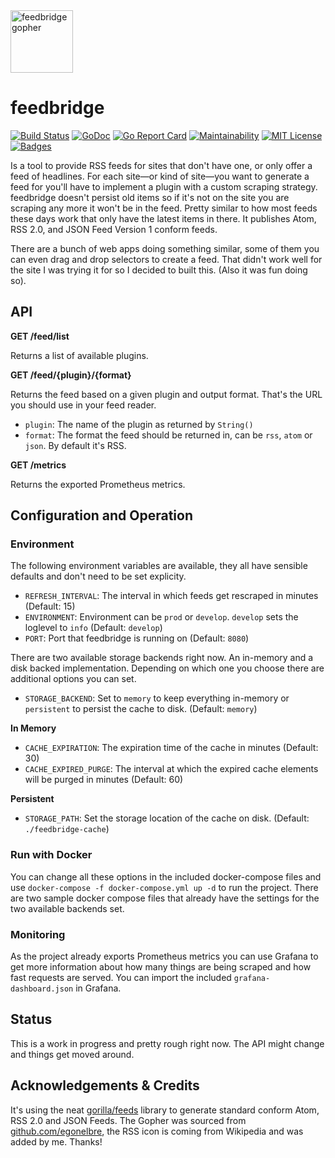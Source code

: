 <img src="https://i.imgur.com/0j5LG0t.png" alt="feedbridge gopher" width="100">

# feedbridge

[![Build Status](https://travis-ci.com/dewey/feedbridge.svg?branch=master)](https://travis-ci.com/dewey/feedbridge)
[![GoDoc](https://godoc.org/github.com/dewey/feedbridge?status.svg)](https://godoc.org/github.com/dewey/feedbridge) 
[![Go Report Card](https://goreportcard.com/badge/github.com/dewey/feedbridge)](https://goreportcard.com/report/github.com/dewey/feedbridge)
[![Maintainability](https://api.codeclimate.com/v1/badges/50d72195e5d1f42d21b1/maintainability)](https://codeclimate.com/github/dewey/feedbridge/maintainability)
[![MIT License](https://img.shields.io/badge/license-MIT-blue.svg)](https://github.com/dewey/feedbridge/LICENSE)
[![Badges](https://img.shields.io/badge/badges-all%20of%20them-brightgreen.svg)](https://github.com/dewey/feedbridge)

Is a tool to provide RSS feeds for sites that don't have one, or only offer a feed of headlines. For each site—or kind of site—you want to generate a feed for you'll have to implement a plugin with a custom scraping strategy. feedbridge doesn't persist old items so if it's not on the site you are scraping any more it won't be in the feed. Pretty similar to how most feeds these days work that only have the latest items in there. It publishes Atom, RSS 2.0, and JSON Feed Version 1 conform feeds.

There are a bunch of web apps doing something similar, some of them you can even drag and drop selectors to create a feed. That didn't work well for the site I was trying it for so I decided to built this. (Also it was fun doing so).

## API

**GET /feed/list**

Returns a list of available plugins.

**GET /feed/{plugin}/{format}**

Returns the feed based on a given plugin and output format. That's the URL you should use in your feed reader.

- `plugin`: The name of the plugin as returned by `String()`
- `format`: The format the feed should be returned in, can be `rss`, `atom` or `json`. By default it's RSS.

**GET /metrics**

Returns the exported Prometheus metrics.

## Configuration and Operation

### Environment

The following environment variables are available, they all have sensible defaults and don't need to be set explicity.

- `REFRESH_INTERVAL`: The interval in which feeds get rescraped in minutes (Default: 15)
- `ENVIRONMENT`: Environment can be `prod` or `develop`. `develop` sets the loglevel to `info` (Default: `develop`)
- `PORT`: Port that feedbridge is running on (Default: `8080`)

There are two available storage backends right now. An in-memory and a disk backed implementation. Depending on which one you choose
there are additional options you can set.

- `STORAGE_BACKEND`: Set to `memory` to keep everything in-memory or `persistent` to persist the cache to disk. (Default: `memory`)

**In Memory**

- `CACHE_EXPIRATION`: The expiration time of the cache in minutes (Default: 30)
- `CACHE_EXPIRED_PURGE`: The interval at which the expired cache elements will be purged in minutes (Default: 60)

**Persistent**

- `STORAGE_PATH`: Set the storage location of the cache on disk. (Default: `./feedbridge-cache`)


### Run with Docker

You can change all these options in the included docker-compose files and use `docker-compose -f docker-compose.yml up -d` to run the project. There are
two sample docker compose files that already have the settings for the two available backends set.

### Monitoring

As the project already exports Prometheus metrics you can use Grafana to get more information about how many things are being scraped and how fast requests are served. You can import the included `grafana-dashboard.json` in Grafana.

## Status

This is a work in progress and pretty rough right now. The API might change and things get moved around.

## Acknowledgements & Credits

It's using the neat [gorilla/feeds](https://github.com/gorilla/feeds) library to generate standard conform Atom, RSS 2.0 and JSON Feeds. The Gopher was sourced from [github.com/egonelbre](https://github.com/egonelbre/gophers), the RSS icon is coming from Wikipedia and was added by me. Thanks!
